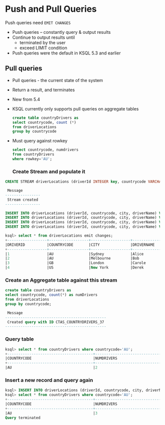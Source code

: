 # Push and Pull Queries

Push queries need `EMIT CHANGES`
- Push queries – constantly query & output results
- Continue to output results until
    - terminated by the user
    - exceed LIMIT condition
- Push queries were the default in KSQL 5.3 and earlier

## Pull queries

- Pull queries - the current state of the system
-  Return a result, and terminates
- New from 5.4
- KSQL currently only supports pull queries on aggregate tables
    ```sql
    create table countryDrivers as
    select countrycode, count (*)
    from driverLocations
    group by countrycode
    ```
- Must query against rowkey
    ```sql
    select countrycode, numdrivers
    from countryDrivers
    where rowkey='AU';
    ```

    ### Create Stream and populate it

```sql
CREATE STREAM driverLocations (driverId INTEGER key, countrycode VARCHAR, city VARCHAR, driverName VARCHAR)WITH (kafka_topic='driverlocations', value_format='json', partitions=1); 

 Message
----------------
 Stream created
----------------

INSERT INTO driverLocations (driverId, countrycode, city, driverName) VALUES (1, 'AU', 'Sydney', 'Alice'); 
INSERT INTO driverLocations (driverId, countrycode, city, driverName) VALUES (2, 'AU', 'Melbourne', 'Bob'); 
INSERT INTO driverLocations (driverId, countrycode, city, driverName) VALUES (3, 'GB', 'London', 'Carole'); 
INSERT INTO driverLocations (driverId, countrycode, city, driverName) VALUES (4, 'US', 'New York', 'Derek'); 

ksql> select * from driverLocations emit changes;
+------------------+------------------+------------------+------------------+
|DRIVERID          |COUNTRYCODE       |CITY              |DRIVERNAME        |
+------------------+------------------+------------------+------------------+
|1                 |AU                |Sydney            |Alice             |
|2                 |AU                |Melbourne         |Bob               |
|3                 |GB                |London            |Carole            |
|4                 |US                |New York          |Derek             |
```
### Create an Aggregate table against this stream

```sql
create table countryDrivers as
select countrycode, count(*) as numDrivers
from driverLocations
group by countrycode; 

 Message
----------------------------------------------
 Created query with ID CTAS_COUNTRYDRIVERS_37
----------------------------------------------
```
### Query table
```sql
ksql> select * from countryDrivers where countrycode='AU';
+---------------------------------------+---------------------------------------+
|COUNTRYCODE                            |NUMDRIVERS                             |
+---------------------------------------+---------------------------------------+
|AU                                     |2                                      |
```
### Insert a new record and query again
```sql
ksql> INSERT INTO driverLocations (driverId, countrycode, city, driverName) VALUES (5, 'AU', 'Sydney', 'Emma');
ksql> select * from countryDrivers where countrycode='AU';
+---------------------------------------+---------------------------------------+
|COUNTRYCODE                            |NUMDRIVERS                             |
+---------------------------------------+---------------------------------------+
|AU                                     |3                                      |
Query terminated
```